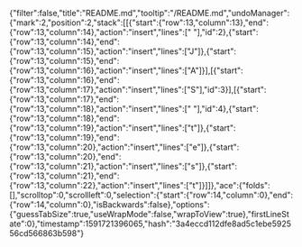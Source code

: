 {"filter":false,"title":"README.md","tooltip":"/README.md","undoManager":{"mark":2,"position":2,"stack":[[{"start":{"row":13,"column":13},"end":{"row":13,"column":14},"action":"insert","lines":[" "],"id":2},{"start":{"row":13,"column":14},"end":{"row":13,"column":15},"action":"insert","lines":["J"]},{"start":{"row":13,"column":15},"end":{"row":13,"column":16},"action":"insert","lines":["A"]}],[{"start":{"row":13,"column":16},"end":{"row":13,"column":17},"action":"insert","lines":["S"],"id":3}],[{"start":{"row":13,"column":17},"end":{"row":13,"column":18},"action":"insert","lines":[" "],"id":4},{"start":{"row":13,"column":18},"end":{"row":13,"column":19},"action":"insert","lines":["t"]},{"start":{"row":13,"column":19},"end":{"row":13,"column":20},"action":"insert","lines":["e"]},{"start":{"row":13,"column":20},"end":{"row":13,"column":21},"action":"insert","lines":["s"]},{"start":{"row":13,"column":21},"end":{"row":13,"column":22},"action":"insert","lines":["t"]}]]},"ace":{"folds":[],"scrolltop":0,"scrollleft":0,"selection":{"start":{"row":14,"column":0},"end":{"row":14,"column":0},"isBackwards":false},"options":{"guessTabSize":true,"useWrapMode":false,"wrapToView":true},"firstLineState":0},"timestamp":1591721396065,"hash":"3a4eccd112dfe8ad5c1ebe592556cd566863b598"}